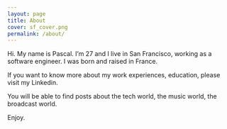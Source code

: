 ```yaml
---
layout: page
title: About
cover: sf_cover.png
permalink: /about/
---
```


Hi. My name is Pascal. I’m 27 and I live in San Francisco, working as a software engineer. I was born and raised in France.

If you want to know more about my work experiences, education, please visit my Linkedin.

You will be able to find posts about the tech world, the music world, the broadcast world.

Enjoy.

